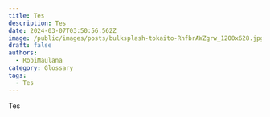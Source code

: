 ```yaml
---
title: Tes
description: Tes
date: 2024-03-07T03:50:56.562Z
image: /public/images/posts/bulksplash-tokaito-RhfbrAWZgrw_1200x628.jpg
draft: false
authors:
  - RobiMaulana
category: Glossary
tags:
  - Tes
---
```

Tes
